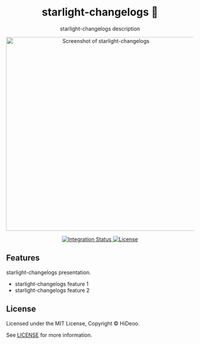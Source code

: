 <div align="center">
  <h1>starlight-changelogs 📜</h1>
  <p>starlight-changelogs description</p>
  <p>
    <a href="https://dummyimage.com/520x350/121212/cdc8be.png&text=screenshot" title="Screenshot of starlight-changelogs">
      <img alt="Screenshot of starlight-changelogs" src="https://dummyimage.com/520x350/121212/cdc8be.png&text=screenshot" width="520" />
    </a>
  </p>
</div>

<div align="center">
  <a href="https://github.com/HiDeoo/starlight-changelogs/actions/workflows/integration.yml">
    <img alt="Integration Status" src="https://github.com/HiDeoo/starlight-changelogs/actions/workflows/integration.yml/badge.svg" />
  </a>
  <a href="https://github.com/HiDeoo/starlight-changelogs/blob/main/LICENSE">
    <img alt="License" src="https://badgen.net/github/license/HiDeoo/starlight-changelogs" />
  </a>
  <br />
</div>

## Features

starlight-changelogs presentation.

- starlight-changelogs feature 1
- starlight-changelogs feature 2

## License

Licensed under the MIT License, Copyright © HiDeoo.

See [LICENSE](https://github.com/HiDeoo/starlight-changelogs/blob/main/LICENSE) for more information.
